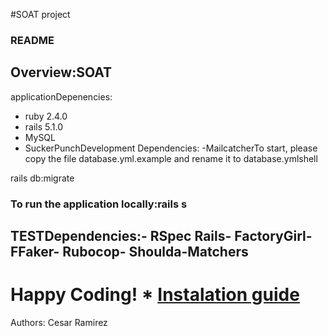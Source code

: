 #SOAT project
### README
## Overview:SOAT 
applicationDepenencies:
- ruby 2.4.0
- rails 5.1.0
- MySQL
- SuckerPunchDevelopment 
Dependencies:
-MailcatcherTo start, please copy the file database.yml.example and rename it to database.ymlshell

rails db:migrate
### To run the application locally:rails s
## TESTDependencies:- RSpec Rails- FactoryGirl- FFaker- Rubocop- Shoulda-Matchers
# Happy Coding! * [Instalation guide](doc/install.md)
Authors:
Cesar Ramirez